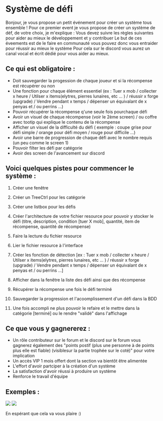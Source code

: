 # Système de défi

Bonjour, je vous propose un petit événement pour créer un système tous ensemble !
Pour ce premier event je vous propose de créer un système de déf, de votre choix, je m'explique :
Vous devez suivre les règles suivantes pour aider au mieux le développement et y contribuer
Le but de ces éveements est de le faire en communauté vous pouvez donc vous entraider pour réussir au mieux le système
Pour cela sur le discord vous aurez un canal vocal et écrit dédié pour vous aider au mieux.

## Ce qui est obligatoire : 
- Doit sauvegarder la progession de chaque joueur et si la récompense est récupérer ou non
- Une fonction pour chaque élément essentiel (ex : Tuer x mob / collecter x heure /  Utilser x items(elytres, pierres lunaires, etc ... ) / réussir x forge (upgrade) / Vendre pendant x temps / dépenser un équivalant de x penyas et / ou  perrins ...)
- Pouvoir récupérer la récompense q'une seule fois pourchaque défi
- Avoir un visuel de chaque récompense (voir le 2ème screen) / ou coffre avec tootip qui explique le contenu de la récompense
- Afficher un visuel de la difficulté du défi ( exemple : coupe grise pour défi simple / orange pour défi moyen / rouge pour difficile ...)  
- Avoir une barre de progression de chaque défi avec le nombre requis (un peu comme le screen 1)
- Pouvoir filter les défi par catégorie
- Avoir des screen de l'avancement sur discord

## Voici quelques pistes pour commencer le système :
1. Créer une fenêtre

2. Créer un TreeCtrl pour les catégorie

3. Créer une listbox pour les défis

4. Créer l'architecture de votre fichier resource pour pouvoir y stocker le défi (titre, description, condition [tuer X mob], quantité, item de récompense, quantité de récompense)

5. Faire la lecture du fichier resource

6. Lier le fichier resource à l'interface

7. Créer les fonction de détection [ex : Tuer x mob / collecter x heure /  Utilser x items(elytres, pierres lunaires, etc ... ) / réussir x forge (upgrade) / Vendre pendant x temps / dépenser un équivalant de x penyas et / ou  perrins ...]

8. Afficher dans la fenêtre la liste des défi ainsi que des récompense

9. Récupérer la récompense une fois le défi terminé

10. Sauvegarder la progression et l'acoomplissement d'un défi dans la BDD

11. Une fois accompli ne plus pouvoir le refaire et le mettre dans la catégorie [terminé] ou le rendre "validé" dans l'affichage

## Ce que vous y gagnererez :
- Un rôle contributeur sur le forum et le discord sur le forum vous gagnerez également des "points postif (plus une personne à de points plus elle est fiable) (visiblesur la partie trophée sur le coté)" pour votre implication
- Un accès VIP 1 mois offert dont la section va bientôt être alimentée
- L'effort d'avoir partciper à la création d'un système
- La satisfaction d'avoir réussi à produire un système
- Renforce le travail d'équipe

## Exemples :

![](https://cdn.discordapp.com/attachments/607684965274091531/846123279092809758/unknown.png)
![](https://cdn.discordapp.com/attachments/607684965274091531/846123914006102057/5.png)

En espérant que cela va vous plaire :)
